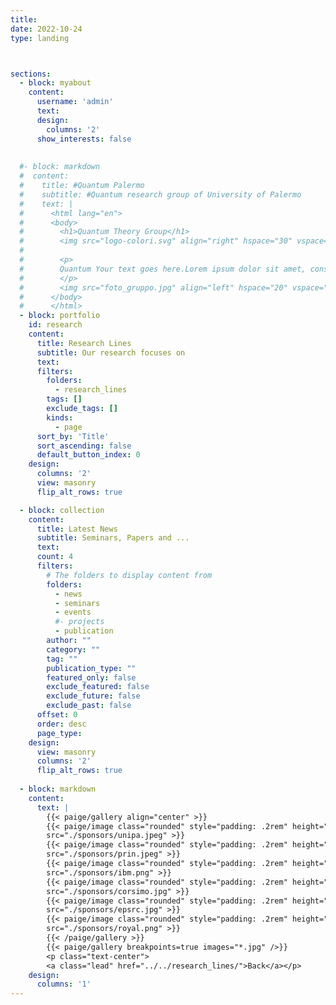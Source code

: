 ```yaml
---
title:
date: 2022-10-24
type: landing 



sections:
  - block: myabout
    content:
      username: 'admin'
      text:
      design:
        columns: '2'
      show_interests: false
      
       
  #- block: markdown
  #  content:
  #    title: #Quantum Palermo
  #    subtitle: #Quantum research group of University of Palermo
  #    text: |
  #      <html lang="en">
  #      <body>
  #        <h1>Quantum Theory Group</h1>
  #        <img src="logo-colori.svg" align="right" hspace="30" vspace="30" width="300" />
  #        
  #        <p>
  #        Quantum Your text goes here.Lorem ipsum dolor sit amet, consectetur adipiscing elit, sed do eiusmod tempor incididunt ut# labore et dolore magna aliqua. Ut enim ad minim veniam, quis nostrud exercitation ullamco# laboris nisi ut aliquip ex ea commodo consequat. Your text goes here.Lorem ipsum dolor sit amet, consectetur adipiscing elit, sed do eiusmod tempor incididunt ut# labore et dolore magna aliqua. Ut enim ad minim veniam, quis nostrud exercitation ullamco# laboris nisi ut aliquip ex ea commodo consequat. 
  #        </p>
  #        <img src="foto_gruppo.jpg" align="left" hspace="20" vspace="20" width="400" /> Your text goes here.Lorem ipsum dolor sit amet, consectetur adipiscing elit, sed do eiusmod tempor incididunt ut# labore et dolore magna aliqua. Ut enim ad minim veniam, quis nostrud exercitation ullamco# laboris nisi ut aliquip ex ea commodo consequat. Your text goes here.Lorem ipsum dolor sit amet, consectetur adipiscing elit, sed do eiusmod tempor incididunt ut# labore et dolore magna aliqua. Ut enim ad minim veniam, quis nostrud exercitation ullamco# laboris nisi ut aliquip ex ea commodo consequat
  #      </body>
  #      </html> 
  - block: portfolio
    id: research
    content:
      title: Research Lines
      subtitle: Our research focuses on
      text: 
      filters:
        folders:
          - research_lines
        tags: []
        exclude_tags: []
        kinds:
          - page
      sort_by: 'Title'
      sort_ascending: false
      default_button_index: 0
    design:
      columns: '2'
      view: masonry
      flip_alt_rows: true

  - block: collection
    content:
      title: Latest News
      subtitle: Seminars, Papers and ...
      text: 
      count: 4
      filters:
        # The folders to display content from
        folders:
          - news
          - seminars
          - events
          #- projects
          - publication
        author: ""
        category: ""
        tag: ""
        publication_type: ""
        featured_only: false
        exclude_featured: false
        exclude_future: false
        exclude_past: false
      offset: 0
      order: desc
      page_type: 
    design:
      view: masonry
      columns: '2'
      flip_alt_rows: true
  
  - block: markdown
    content:
      text: |
        {{< paige/gallery align="center" >}}
        {{< paige/image class="rounded" style="padding: .2rem" height="6rem" maxheight="5rem" link="https://unipa.it" 
        src="./sponsors/unipa.jpeg" >}} 
        {{< paige/image class="rounded" style="padding: .2rem" height="6rem" maxheight="5rem" link="https://unipa.it" 
        src="./sponsors/prin.jpeg" >}}
        {{< paige/image class="rounded" style="padding: .2rem" height="6rem" maxheight="5rem" link="https://unipa.it" 
        src="./sponsors/ibm.png" >}}
        {{< paige/image class="rounded" style="padding: .2rem" height="6rem" maxheight="5rem" link="https://unipa.it" 
        src="./sponsors/corsimo.jpg" >}}
        {{< paige/image class="rounded" style="padding: .2rem" height="6rem" maxheight="5rem" link="https://unipa.it" 
        src="./sponsors/epsrc.jpg" >}}
        {{< paige/image class="rounded" style="padding: .2rem" height="6rem" maxheight="5rem" link="https://unipa.it" 
        src="./sponsors/royal.png" >}}
        {{< /paige/gallery >}}
        {{< paige/gallery breakpoints=true images="*.jpg" />}}
        <p class="text-center">
        <a class="lead" href="../../research_lines/">Back</a></p>
    design:
      columns: '1'
---
```

